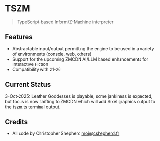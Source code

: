 # TSZM

> TypeScript-based Inform/Z-Machine interpreter

## Features

- Abstractable input/output permitting the engine to be used in a variety of environments (console, web, others)
- Support for the upcoming ZMCDN AI/LLM based enhancements for Interactive Fiction
- Compatibility with z1-z6

## Current Status
3-Oct-2025: Leather Goddesses is playable, some jankiness is expected, but focus is now shifting to ZMCDN which will add Sixel graphics output to the tszm.ts terminal output.

## Credits
- All code by Christopher Shepherd <moi@cshepherd.fr>
